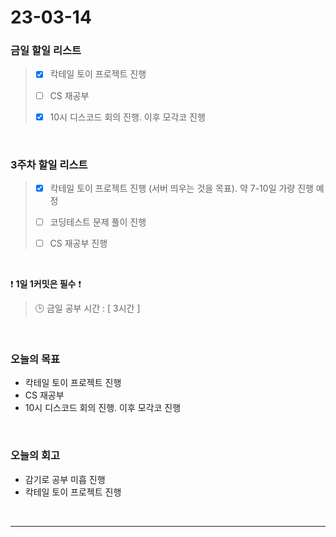 # 23-03-14
### 금일 할일 리스트
> - [x]  칵테일 토이 프로젝트 진행
>
> - [ ]  CS 재공부
> 
> - [x]  10시 디스코드 회의 진행. 이후 모각코 진행


<br/>

### 3주차 할일 리스트  
> - [x]  칵테일 토이 프로젝트 진행 (서버 띄우는 것을 목표). 약 7-10일 가량 진행 예정
>
> - [ ]  코딩테스트 문제 풀이 진행
>
> - [ ]  CS 재공부 진행

<br/>

❗ **1일 1커밋은 필수** ❗
> 🕒 금일 공부 시간 : [ 3시간 ]
  
<br/>

### 오늘의 목표
- 칵테일 토이 프로젝트 진행
- CS 재공부
- 10시 디스코드 회의 진행. 이후 모각코 진행

<br>

### 오늘의 회고
- 감기로 공부 미흡 진행
- 칵테일 토이 프로젝트 진행


<br/>

------------  